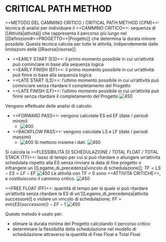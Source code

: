 # CRITICAL PATH METHOD
==METODO DEL CAMMINO CRITICO / CRITICAL PATH METHOD (CPM)==: tecnica di analisi per individuare il ==CAMMINO CRITICO==: sequenza di [[Attività|attività]] che rappresenta il percorso più lungo nel [[Definizioni#==PROGETTO==|Progetto]] che determina la durata minore possibile. Questa tecnica calcola per tutte le attività, indipendemente dalle limitazioni delle [[Risorse|risorse]]:
- ==EARLY START (ES)==: il primo momento possibile in cui un’attività può cominciare in base alla sequenza logica
- ==EARLY FINISH (EF)==: il primo momento possibile in cui un’attività può finire in base alla sequenza logica
- ==LATE START (LS)==: l’ultimo momento possibile in cui un’attività può cominciare senza ritardare il completamento del Progetto
- ==LATE FINISH (LF)==: l’ultimo momento possibile in cui un’attività può finire senza ritardare il completamento del Progetto
![450](date.png)

Vengono effettuate delle analisi di calcolo:
- ==FORWARD PASS==: vengono calcolate ES ed EF (date / periodi minimi)
	- ![400](forward_pass.png)
- ==BACKFLOW PASS==: vengono calcolate LS e LF (date / periodi massimi)
	- ![400](backflow_pass.png)
Si mettono insieme i dati.
![450](forward_backflow.png)

Si calcola la ==FLESSIBILITÀ DI SCHEDULAZIONE / TOTAL FLOAT / TOTAL STACK (TF)==: lasso di tempo per cui si può ritardare o allungare un’attività schedulata rispetto alla ES senza rinviare la data di fine progetto o infrangere un [[Legame_di_precedenza|vincolo di schedulazione]]; $TF = LS - ES = LF - EF$
![450](tf.png)
Le attività con TF = 0 sono ==ATTIVITÀ CRITICHE==, e costituiscono il cammino critico.
![450](cp.png)

==FREE FLOAT (FF)==: quantità di tempo per la quale si può ritardare un’attività senza ritardare la ES di un’[[Legame_di_precedenza|attività successore]] o violare un vincolo di schedulazione; $FF = min\{ES(successore)\} - EF - 1$
![450](free_float.png)

Questo metodo è usato per:
- stimare la durata minima del Progetto calcolando il percorso critico
- determinare la flessibilità della schedulazione nel modello di schedulazione attraverso la quantità di Free Float e Total Float